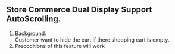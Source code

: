 ## Store Commerce Dual Display Support AutoScrolling.

1. <ins>Background:</ins><br/>
Customer want to hide the cart if there shopping cart is empty.
2. Precoditions of this feature will work

   
